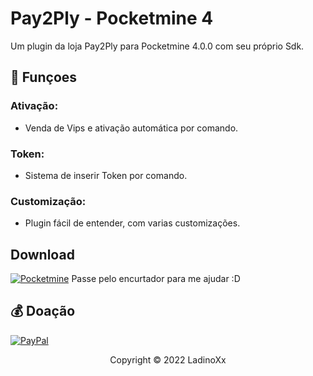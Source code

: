 # Pay2Ply - Pocketmine 4
 
Um plugin da loja Pay2Ply para Pocketmine 4.0.0 com seu próprio Sdk.
 
## 🔧 Funçoes
 
### Ativação:
- Venda de Vips e ativação automática por comando.
 
### Token:
- Sistema de inserir Token por comando.

### Customização:
- Plugin fácil de entender, com varias customizações.

## Download
 
[![Pocketmine](https://img.shields.io/badge/Pocketmine-0078D6?style=for-the-badge&logo=PHP&logoColor=white)](http://usheethe.com/bSMQ) Passe pelo encurtador para me ajudar :D 
 
## 💰 Doação
[![PayPal](https://img.shields.io/badge/PayPal-00457C?style=for-the-badge&logo=paypal&logoColor=white)](https://www.paypal.com/donate/?business=54AA4UPXZB2TE&no_recurring=0&item_name=Doar+para+ajudar+com+meus+trabalhos+de+programa%C3%A7%C3%A3o+do+meu+github.&currency_code=BRL)
 
<p align="center">Copyright © 2022 LadinoXx</p>
